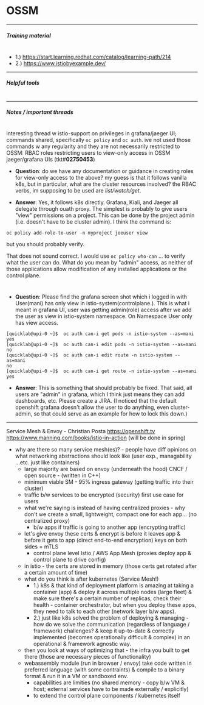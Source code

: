 # OSSM
---
##### Training material
#
- 1.) https://start.learning.redhat.com/catalog/learning-path/214
- 2.) https://www.istiobyexample.dev/

---

##### Helpful tools
#


---

##### Notes / important threads
#

interesting thread w istio-support on privileges in grafana/jaeger UI; commands shared, specifically `oc policy` and `oc auth`. ive not used those commands w any regularity and they are not necessarily restricted to OSSM: RBAC roles restricting users to view-only access in OSSM jaeger/grafana UIs (tkt#**02750453**)

- **Question**: do we have any documentation or guidance in creating roles for view-only access to the above? my guess is that it follows vanilla k8s, but in particular, what are the cluster resources involved? the RBAC verbs, im supposing to be used are *list/watch/get*.

- **Answer**: Yes, it follows k8s directly.  Grafana, Kiali, and Jaeger all delegate through ouath proxy. The simplest is probably to give users "view" permissions on a project.  This can be done by the project admin (i.e. doesn't have to be cluster admin).  I think the command is:

`oc policy add-role-to-user -n myproject joeuser view`

but you should probably verify.

That does not sound correct.  I would use `oc policy who-can` ... to verify what the user can do.  What do you mean by "admin" access, as neither of those applications allow modification of any installed applications or the control plane.
#
- **Question**: Please find the grafana screen shot which i logged in with User(mani) has only view in istio-system(controlplane.). This is what i meant in grafana UI, user was getting admin(role) access after we add the user as view in istio-system namespace. On Namespace User only has view access.

```
[quicklab@upi-0 ~]$  oc auth can-i get pods -n istio-system --as=mani
yes
[quicklab@upi-0 ~]$  oc auth can-i edit pods -n istio-system --as=mani
no
[quicklab@upi-0 ~]$  oc auth can-i edit route -n istio-system --as=mani
no
[quicklab@upi-0 ~]$  oc auth can-i get route -n istio-system --as=mani
yes
```

- **Answer**: This is something that should probably be fixed.  That said, all users are "admin" in grafana, which I think just means they can add dashboards, etc.  Please create a JIRA.  (I noticed that the default openshift grafana doesn't allow the user to do anything, even cluster-admin, so that could serve as an example for how to lock this down.)

---

Service Mesh & Envoy - Christian Posta https://openshift.tv 
https://www.manning.com/books/istio-in-action (will be done in spring)
- why are there so many service mesh(es)? - people have diff opinions on what networking abstractions should look like (user exp., managability ...etc. just like containers)
  - large majority are based on envoy (underneath the hood) CNCF / open source - (written in C++) 
  - minimum viable SM - 95% ingress gateway (getting traffic into their cluster)
  - traffic b/w services to be encrypted (security) first use case for users
  - what we're saying is instead of having centralized proxies - why don't we create a small, lightweight, compact one for each app... (no centralized proxy)
    - b/w apps if traffic is going to another app (encrypting traffic)
  - let's give envoy these certs & encrypt is before it leaves app & before it gets to app (direct end-to-end encryption) keys on both sides = mTLS
    - control plane level Istio / AWS App Mesh (proxies deploy app & control plane to drive config)
  - in istio - the certs are stored in memory (those certs get rotated after a certain amount of time)
  - what do you think is after kubernetes (Service Mesh!)
    - 1.) k8s & that kind of deployment platform is amazing at taking a container (app) & deploy it across multiple nodes (large fleet) & make sure there's a certain number of replicas, check their health - container orchestrator, but when you deploy these apps, they need to talk to each other (network layer b/w apps).
    - 2.) just like k8s solved the problem of deploying & managing - how do we solve the communication (regardless of language / framework) challenges? & keep it up-to-date & correctly implemented (becomes operationally difficult & complex) in an operational & framework agnostic way.
  - then you look at ways of optimizing that - the infra you built to get there (those are necessary pieces of functionality)
  - webassembly module (run in browser / envoy) take code written in preferred language (with some contraints) & compile to a binary format & run it in a VM or sandboxed env.
    - capabilities are limities (no shared memory - copy b/w VM & host; external services have to be made externally / explicitly)
    - to extend the control plane components / kubernetes itself
